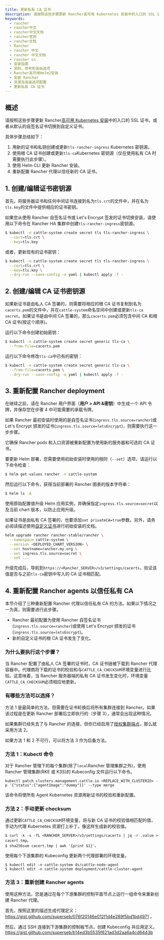 ```yaml
---
title: 更新私有 CA 证书
description: 请按照这些步骤更新 Rancher高可用 Kubernetes 安装中的入口的 SSL 证书，或者从默认的自签名证书切换到自定义证书。
keywords:
  - rancher
  - rancher中文
  - rancher中文文档
  - rancher官网
  - rancher文档
  - Rancher
  - rancher 中文
  - rancher 中文文档
  - rancher cn
  - 安装指南
  - 资料、参考和高级选项
  - Rancher高可用Helm2安装
  - 安装 Rancher
  - 资源及高级选项配置
  - 更新私有 CA 证书
---
```


## 概述

请按照这些步骤更新 Rancher[高可用 Kubernetes 安装](/docs/rancher2.5/installation/install-rancher-on-k8s/_index)中的入口的 SSL 证书，或者从默认的自签名证书切换到自定义证书。

具体步骤总结如下：

1. 用新的证书和私钥创建或更新`tls-rancher-ingress` Kubernetes 密钥源。
2. 使用根 CA 证书创建或更新`tls-ca`Kubernetes 密钥源（仅在使用私有 CA 时需要执行此步骤）。
3. 使用 Helm CLI 更新 Rancher 安装。
4. 重新配置 Rancher 代理以信任新的 CA 证书。

## 1. 创建/编辑证书密钥源

首先，将服务器证书和任何中间证书连接到名为`tls.crt`的文件中，并在名为`tls.key`的文件中提供相应的证书密钥。

如果您从使用 Rancher 自签名证书或 Let's Encrypt 签发的证书切换安装，请使用以下命令在 Rancher HA 集群中创建`tls-rancher-ingress`密钥源。

```bash
$ kubectl -n cattle-system create secret tls tls-rancher-ingress \
  --cert=tls.crt \
  --key=tls.key
```

或者，更新现有的证书密钥：

```bash
$ kubectl -n cattle-system create secret tls tls-rancher-ingress \
  --cert=tls.crt \
  --key=tls.key \
  --dry-run --save-config -o yaml | kubectl apply -f -
```

## 2. 创建/编辑 CA 证书密钥源

如果新证书是由私人 CA 签署的，则需要将相应的根 CA 证书复制到名为`cacerts.pem`的文件中，并在`cattle-system`命名空间中创建或更新`tls-ca secret`。如果证书是由中间 CA 签署的，那么`cacerts.pem`必须包含中间 CA 和根 CA 证书(按这个顺序)。

运行以下命令创建初始密钥：

```bash
$ kubectl -n cattle-system create secret generic tls-ca \
  --from-file=cacerts.pem
```

运行以下命令修改`tls-ca`中已有的密钥：

```bash
$ kubectl -n cattle-system create secret generic tls-ca \
  --from-file=cacerts.pem \
  --dry-run --save-config -o yaml | kubectl apply -f -
```

## 3. 重新配置 Rancher deployment

在继续之前，请在 Rancher 用户界面（**用户 > API &密钥**）中生成一个 API 令牌，并保存您在步骤 4 中可能需要的承载令牌。

如果 Rancher 最初安装时使用的是自签名证书(`ingress.tls.source=rancher`)或 Let's Encrypt 颁发的证书(`ingress.tls.source=letsEncrypt`)，则需要执行这一步步骤。

它确保 Rancher pods 和入口资源被重新配置为使用新的服务器和可选的 CA 证书。

要更新 Helm 部署，您需要使用初始安装时使用的相同（`--set`）选项，请运行以下命令检查：

```bash
$ helm get values rancher -n cattle-system
```

然后运行以下命令，获得当前部署的 Rancher 图表的版本字符串：

```bash
$ helm ls -A
```

使用原始配置值升级 Helm 应用实例，并确保指定`ingress.tls.source=secret`以及当前 chart 版本，以防止应用升级。

如果证书是由私有 CA 签署的，也要添加`set privateCA=true`参数。另外，请务必阅读描述使用[自定义证书](/docs/rancher2.5/installation/install-rancher-on-k8s/_index)进行初始安装的文档。

```bash
helm upgrade rancher rancher-stable/rancher \
  --namespace cattle-system \
  --version <DEPLOYED_CHART_VERSION> \
  --set hostname=rancher.my.org \
  --set ingress.tls.source=secret \
  --set ...
```

升级完成后，导航到`https://<Rancher_SERVER>/v3/settings/cacerts`，验证该值是否与之前`tls-ca`密钥中写入的 CA 证书相匹配。

## 4. 重新配置 Rancher agents 以信任私有 CA

本节介绍了三种重新配置 Rancher 代理以信任私有 CA 的方法。如果以下情况之一为真，则需要进行此步骤。

- Rancher 最初配置为使用 Rancher 自签名证书(`ingress.tls.source=rancher`)或使用 Let's Encrypt 颁发的证书(`ingress.tls.source=letsEncrypt`)。
- 新的自定义证书的根 CA 证书发生了变化。

### 为什么要执行这个步骤？

当 Rancher 配置了由私人 CA 签署的证书时，CA 证书链被下载到 Rancher 代理容器中。代理商将下载的证书的校验和与`CATTLE_CA_CHECKSUM`环境变量进行比较。这意味着，当 Rancher 服务器端的私有 CA 证书发生变化时，环境变量`CATTLE_CA_CHECKSUM`必须相应地更新。

### 有哪些方法可以选择？

方法 1 是最简单的方法，但需要在证书轮换后将所有集群连接到 Rancher。如果该过程是在更新 Rancher 部署后立即执行的（步骤 3），通常会出现这种情况。

如果集群已经失去了与 Rancher 的连接，但你已经启用了[授权集群端点](/docs/rancher2.5/cluster-admin/cluster-access/ace/_index)，那么就采用方法 2。

如果方法 1 和 2 不可行，可以将方法 3 作为后备方法。

### 方法 1：Kubectl 命令

对于 Rancher 管理下的每个集群(除了`local`Rancher 管理集群之外)，使用 Rancher 管理集群(RKE 或 K3S)的 Kubeconfig 文件运行以下命令。

```shell
kubectl patch clusters.management.cattle.io <REPLACE_WITH_CLUSTERID> -p '{"status":{"agentImage":"dummy"}}' --type merge
```

该命令将使所有 Agent Kubernetes 资源用新证书的校验和重新配置。

### 方法 2：手动更新 checksum

通过更新`CATTLE_CA_CHECKSUM`环境变量，将与新 CA 证书的校验值相匹配的值，手动为代理 Kubernetes 资源打上补丁。像这样生成新的校验值。

```shell
$ curl -k -s -fL <RANCHER_SERVER>/v3/settings/cacerts | jq -r .value > cacert.tmp。
$ sha256sum cacert.tmp | awk '{print $1}'。
```

使用每个下游集群的 Kubeconfig 更新两个代理部署的环境变量。

```
$ kubectl edit -n cattle-system ds/cattle-node-agent
$ kubectl edit -n cattle-system deployment/cattle-cluster-agent
```

### 方法 3：重新创建 Rancher agents

使用这种方法，您是通过在每个下游集群的控制平面节点上运行一组命令来重新创建 Rancher 代理。

首先，按照这里的描述生成代理定义：https://gist.github.com/superseb/076f20146e012f1d4e289f5bd1bd4971 。

然后，通过 SSH 连接到下游集群的控制板节点，创建 Kubeconfig 并应用定义。
https://gist.github.com/superseb/b14ed3b5535f621ad3d2aa6a4cd6443b
